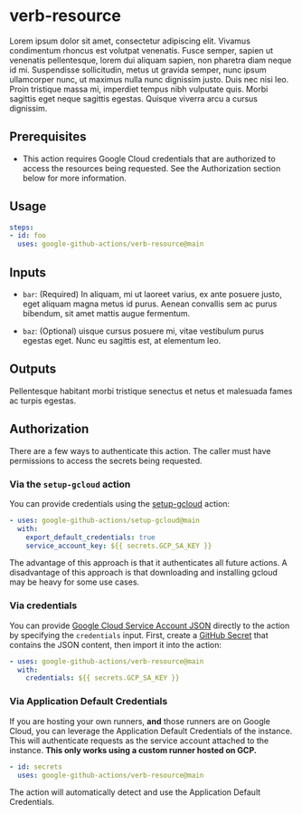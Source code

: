 <!--
Copyright 2021 Google LLC

Licensed under the Apache License, Version 2.0 (the "License");
you may not use this file except in compliance with the License.
You may obtain a copy of the License at

    http://www.apache.org/licenses/LICENSE-2.0

Unless required by applicable law or agreed to in writing, software
distributed under the License is distributed on an "AS IS" BASIS,
WITHOUT WARRANTIES OR CONDITIONS OF ANY KIND, either express or implied.
See the License for the specific language governing permissions and
limitations under the License.
-->

# verb-resource

Lorem ipsum dolor sit amet, consectetur adipiscing elit. Vivamus condimentum rhoncus est volutpat venenatis. Fusce semper, sapien ut venenatis pellentesque, lorem dui aliquam sapien, non pharetra diam neque id mi. Suspendisse sollicitudin, metus ut gravida semper, nunc ipsum ullamcorper nunc, ut maximus nulla nunc dignissim justo. Duis nec nisi leo. Proin tristique massa mi, imperdiet tempus nibh vulputate quis. Morbi sagittis eget neque sagittis egestas. Quisque viverra arcu a cursus dignissim.

## Prerequisites

-   This action requires Google Cloud credentials that are authorized to access
    the resources being requested. See the Authorization section below for more
    information.


## Usage

```yaml
steps:
- id: foo
  uses: google-github-actions/verb-resource@main

```

## Inputs

-   `bar`: (Required) In aliquam, mi ut laoreet varius, ex ante posuere justo, eget aliquam magna metus id purus. Aenean convallis sem ac purus bibendum, sit amet mattis augue fermentum.

-   `baz`: (Optional) uisque cursus posuere mi, vitae vestibulum purus egestas eget. Nunc eu sagittis est, at elementum leo.


## Outputs
Pellentesque habitant morbi tristique senectus et netus et malesuada fames ac turpis egestas. 

## Authorization

There are a few ways to authenticate this action. The caller must have
permissions to access the secrets being requested.

### Via the `setup-gcloud` action

You can provide credentials using the [setup-gcloud][setup-gcloud] action:

```yaml
- uses: google-github-actions/setup-gcloud@main
  with:
    export_default_credentials: true
    service_account_key: ${{ secrets.GCP_SA_KEY }}
```

The advantage of this approach is that it authenticates all future actions. A
disadvantage of this approach is that downloading and installing gcloud may be
heavy for some use cases.

### Via credentials

You can provide [Google Cloud Service Account JSON][sa] directly to the action
by specifying the `credentials` input. First, create a [GitHub
Secret][gh-secret] that contains the JSON content, then import it into the
action:

```yaml
- uses: google-github-actions/verb-resource@main
  with:
    credentials: ${{ secrets.GCP_SA_KEY }}
```

### Via Application Default Credentials

If you are hosting your own runners, **and** those runners are on Google Cloud,
you can leverage the Application Default Credentials of the instance. This will
authenticate requests as the service account attached to the instance. **This
only works using a custom runner hosted on GCP.**

```yaml
- id: secrets
  uses: google-github-actions/verb-resource@main
```

The action will automatically detect and use the Application Default
Credentials.


[sa]: https://cloud.google.com/iam/docs/creating-managing-service-accounts
[gh-runners]: https://help.github.com/en/actions/hosting-your-own-runners/about-self-hosted-runners
[gh-secret]: https://help.github.com/en/actions/configuring-and-managing-workflows/creating-and-storing-encrypted-secrets
[setup-gcloud]: ../setup-gcloud

